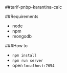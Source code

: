 ##tarif-pnbp-karantina-calc

##Requirements

- node
- npm
- mongodb

###How to

- ``npm install``
- ``npm run server``
- open ``localhost:7654``
